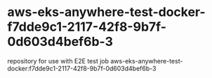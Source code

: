 # aws-eks-anywhere-test-docker-f7dde9c1-2117-42f8-9b7f-0d603d4bef6b-3
repository for use with E2E test job aws-eks-anywhere-test-docker:f7dde9c1-2117-42f8-9b7f-0d603d4bef6b-3
